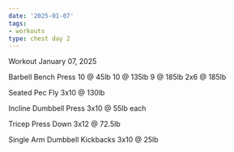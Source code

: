 ```yaml
---
date: '2025-01-07'
tags:
- workouts
type: chest day 2
---
```


Workout January 07, 2025

Barbell Bench Press
10 @ 45lb
10 @ 135lb
9 @ 185lb
2x6 @ 185lb

Seated Pec Fly
3x10 @ 130lb

Incline Dumbbell Press
3x10 @ 55lb each

Tricep Press Down
3x12 @ 72.5lb

Single Arm Dumbbell Kickbacks
3x10 @ 25lb